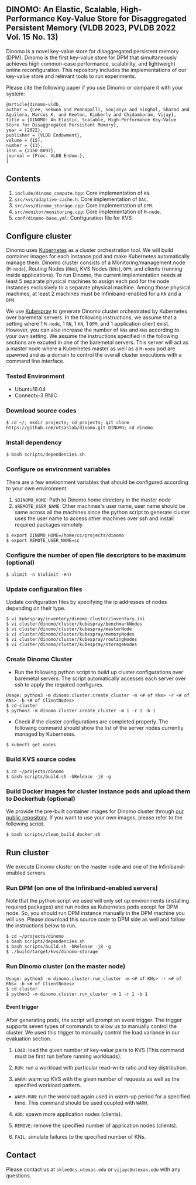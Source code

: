 ## DINOMO: An Elastic, Scalable, High-Performance Key-Value Store for Disaggregated Persistent Memory (VLDB 2023, PVLDB 2022 Vol. 15 No. 13)
Dinomo is a novel key-value store for disaggregated persistent memory (DPM). 
Dinomo is the first key-value store for DPM that simultaneously achieves 
high common-case performance, scalability, and lightweight online reconfiguration.
This repository includes the implementations of our key-value store and relevant
tools to run experiments.

Please cite the following paper if you use Dinomo or compare it with your system:

```
@article{dinomo-vldb,
author = {Lee, Sekwon and Ponnapalli, Soujanya and Singhal, Sharad and Aguilera, Marcos K. and Keeton, Kimberly and Chidambaram, Vijay},
title = {DINOMO: An Elastic, Scalable, High-Performance Key-Value Store for Disaggregated Persistent Memory},
year = {2022},
publisher = {VLDB Endowment},
volume = {15},
number = {13},
issn = {2150-8097},
journal = {Proc. VLDB Endow.},
}
```


## Contents

1. `include/dinomo_compute.hpp`: Core implementation of `KN`.
2. `src/kvs/adaptive-cache.h`: Core implementation of `DAC`.
3. `src/kvs/dinomo_storage.cpp`: Core implementation of `DPM`.
4. `src/monitor/monitoring.cpp`: Core implementation of `M-node`.
5. `conf/dinomo-base.yml`: Configuration file for KVS


## Configure cluster
Dinomo uses [Kubernetes](https://kubernetes.io/) as a cluster orchestration tool.
We will build container images for each instance pod and make Kubernetes
automatically manage them. Dinomo cluster consists of a Monitoring/management 
node (`M-node`), Routing Nodes (`RNs`), KVS Nodes (`KNs`), `DPM`, and 
clients (running inside applications). To run Dinomo, the current implementation 
needs at least 5 separate physical machines to assign each pod for the node
instances exclusively to a separate physical machine. Among those physical machines,
at least 2 machines must be Infiniband-enabled for a `KN` and a `DPM`.

We use [Kubespray](https://github.com/kubernetes-sigs/kubespray) to generate 
Dinomo cluster orchestrated by Kubernetes over baremetal servers.
In the following instructions, we assume that a setting where 1 `M-node`, 1 `RN`, 1 `KN`,
1 `DPM`, and 1 application client exist. However, you can also increase the number 
of `RNs` and `KNs` according to your own setting. We assume the instructions 
specified in the following sections are excuted in one of the baremetal servers. 
This server will act as a master node where a Kubernetes master as well as a 
`M-node` pod are spawned and as a domain to control the overall cluster executions 
with a command line interface.

### Tested Environment
- Ubuntu18.04
- Connectx-3 RNIC

### Download source codes

```
$ cd ~/; mkdir projects; cd projects; git clone https://github.com/utsaslab/dinomo.git DINOMO; cd dinomo
```

### Install dependency

```
$ bash scripts/dependencies.sh
```

### Configure os environment variables
There are a few environment variables that should be configured according
to your own environment.

1. `$DINOMO_HOME`: Path to Dinomo home directory in the master node
2. `$REMOTE_USER_NAME`: Other machines's user name, user name should be same
across all the machines since the python script to generate cluster uses
the user name to access other machines over ssh and install required 
packages remotely.

```
$ export DINOMO_HOME=/home/cc/projects/dinomo
$ export REMOTE_USER_NAME=cc
```

### Configure the number of open file descriptors to be maximum (optional)
```
$ ulimit -n $(ulimit -Hn)
```

### Update configuration files
Update configuration files by specifying the ip addresses of nodes depending on their type.

```
$ vi kubespray/inventory/dinomo_cluster/inventory.ini
$ vi cluster/dinomo/cluster/kubespray/benchmarkNodes
$ vi cluster/dinomo/cluster/kubespray/masterNode
$ vi cluster/dinomo/cluster/kubespray/memoryNodes
$ vi cluster/dinomo/cluster/kubespray/routingNodes
$ vi cluster/dinomo/cluster/kubespray/storageNodes
```

### Create Dinomo Cluster

- Run the following python script to build up cluster configurations over baremetal servers. The script automatically accesses each server over ssh to apply the required configures.
```
Usage: python3 -m dinomo.cluster.create_cluster -m <# of KNs> -r <# of RNs> -b <# of ClientNodes>
$ cd cluster
$ python3 -m dinomo.cluster.create_cluster -m 1 -r 1 -b 1
```

- Check if the cluster configurations are completed properly. The following command should show the list of the server nodes currently managed by Kubernetes.
```
$ kubectl get nodes
```

### Build KVS source codes
```
$ cd ~/projects/dinomo
$ bash scripts/build.sh -bRelease -j8 -g
```

### Build Docker images for cluster instance pods and upload them to Dockerhub (optional)
We provide the pre-built container images for Dinomo cluster through [our public repository](https://hub.docker.com/repository/docker/sekwonlee/dinomo).
If you want to use your own images, please refer to the following script.

```
$ bash scripts/clean_build_docker.sh
```


## Run cluster
We execute Dinomo cluster on the master node and one of the Infiniband-enabled servers.

### Run DPM (on one of the Infiniband-enabled servers)
Note that the python script we used will only set up environments (installing 
required packages) and run nodes as Kubernetes pods except for DPM node. 
So, you should run DPM instance manually in the DPM machine you will use. 
Please download this source code to DPM side as well and follow the instructions 
below to run.

```
$ cd ~/projects/dinomo
$ bash scripts/dependencies.sh
$ bash scripts/build.sh -bRelease -j8 -g
$ ./build/target/kvs/dinomo-storage
```

### Run Dinomo cluster (on the master node)
```
Usage: python3 -m dinomo.cluster.run_cluster -m <# of KNs> -r <# of RNs> -b <# of ClientNodes>
$ cd cluster
$ python3 -m dinomo.cluster.run_cluster -m 1 -r 1 -b 1
```

#### Event trigger
After generating pods, the script will prompt an event trigger. The trigger 
supports seven types of commands to allow us to manually control the cluster. 
We used this trigger to manually control the load variance in our evaluation section.

1. `LOAD`: load the given number of key-value pairs to KVS (This command must be
first run before running workloads).

2. `RUN`: run a workload with particular read-write ratio and key distribution.

3. `WARM`: warm up KVS with the given number of requests as well as 
the specified workload pattern.

- `WARM-RUN`: run the workload again used in warm-up period for a specified time. This command should be used coupled with `WARM`.

4. `ADD`: spawn more application nodes (clients).

5. `REMOVE`: remove the specified number of application nodes (clients).

6. `FAIL`: simulate failures to the specified number of KNs.


## Contact
Please contact us at `sklee@cs.utexas.edu` or `vijayc@utexas.edu` with any questions.

